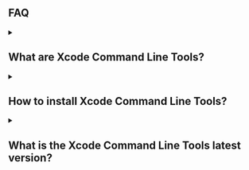 <h2>FAQ</h2>

<details>
<summary><h2>What are Xcode Command Line Tools?</h2></summary>
<p>
Xcode Command Line Tools are tools for software developers that run on the command line, in the Terminal application. Since before Apple's beginnings, this assortment of Unix-based tools have been the foundation of almost all software development. Out of the box, a Mac doesn't contain all of the software and tools needed for programming. Instead, Apple provides a complete development environment named Xcode, available separately for download and installation. Xcode is huge (over 40GB) because it builds software for all Apple operating systems (macOS, iOS, tvOS, and watchOS). Software developers who aren't building software for Apple devices still need the Unix-like tools and utilities installed with the Xcode package. Fortunately, Apple provides a separate and much smaller download, the Xcode Command Line Tools, that installs the most-needed utilities for software development. You can install this smaller package from the Terminal application or as part of installing Homebrew, the popular Mac package manager.
</p>
</details>

<details>
<summary><h2>How to install Xcode Command Line Tools?</h2></summary>
<p>
You have three options to install Xcode Command Line Tools (Xcode CLT): <a href="/commandlinetools/2.html">install Xcode Command Line Tools with Homebrew</a>, <a href="/commandlinetools/3.html">install Xcode Command Line Tools directly from the terminal</a>, <a href="/commandlinetools/4.html">install the full Xcode package</a>. Homebrew is our recommended choice because most developers need additional programming languages and utilities that aren't pre-installed on macOS or included in the Xcode Command Line Tools package. You might as well let Homebrew install Xcode Command Line Tools for you. Use the direct command line installation if you need to reinstall Xcode Command Line Tools (for example, after a macOS upgrade). If you intend to develop software for  macOS, iOS, tvOS, or watchOS, <a href="/commandlinetools/4.html">install the full Xcode package</a> that includes the command line tools.
</p>
</details>

<details>
<summary><h2>What is the Xcode Command Line Tools latest version?</h2></summary>
<p>
There is no easy way to check the version number of Xcode Command Line Tools installed on your machine. Instead, check the version of clang by running `clang --version` in the terminal application. The Wikipedia page for <a href="https://en.wikipedia.org/wiki/Xcode">Xcode</a> shows the version number of the latest Xcode release and the corresponding clang version. If you've <a href="/commandlinetools/2.html">installed Xcode Command Line Tools with Homebrew</a>, you can run `brew config`. It will display 'CLT' but actually it is the clang version. As of July 2021, the Xcode latest version is 12.5.1 containing clang version 1205.0.22.11.
</p>
